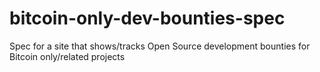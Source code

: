 # bitcoin-only-dev-bounties-spec
Spec for a site that shows/tracks Open Source development bounties for Bitcoin only/related projects
